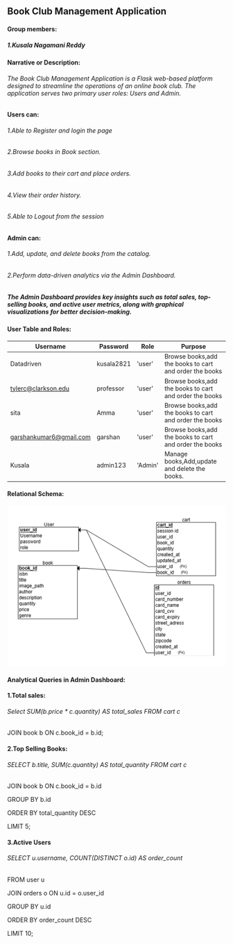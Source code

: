## Book Club Management Application

#### Group members:
##### 1.Kusala Nagamani Reddy

#### Narrative or Description:
###### The Book Club Management Application is a Flask web-based platform designed to streamline the operations of an online book club. The application serves two primary user roles: Users and Admin.

#### Users can: 
###### 1.Able to Register and login the page
###### 2.Browse  books in Book section.
###### 3.Add books to their cart and place orders.
###### 4.View their order history.
###### 5.Able to Logout from the session

#### Admin can:
###### 1.Add, update, and delete books from the catalog.
###### 2.Perform data-driven analytics via the Admin Dashboard.

##### The Admin Dashboard provides key insights such as total sales, top-selling books, and active user metrics, along with graphical visualizations for better decision-making.

#### User Table and Roles:

| Username             | Password | Role | Purpose|  
  |--------------------|--------------|------------------------|-----------------------|  
  | Datadriven| kusala2821  | 'user'     | Browse books,add the books to cart and order the books      |  
  | tylerc@clarkson.edu  | professor    | 'user'      | Browse books,add the books to cart and order the books       |  
  | sita | Amma    | 'user'      | Browse books,add the books to cart and order the books       |  
  | garshankumar6@gmail.com  | garshan    | 'user'      | Browse books,add the books to cart and order the books       |  
  | Kusala  | admin123   | 'Admin'      | Manage books,Add,update and delete the books.
  
  
#### Relational Schema: 

![Relational Schema](relational.png)

#### Analytical Queries in Admin Dashboard:

#### 1.Total sales:
###### Select SUM(b.price * c.quantity) AS total_sales FROM cart c 
JOIN book b ON c.book_id = b.id;

#### 2.Top Selling Books:
###### SELECT b.title, SUM(c.quantity) AS total_quantity FROM cart c 
JOIN book b ON c.book_id = b.id

GROUP BY b.id

ORDER BY total_quantity DESC

LIMIT 5;

#### 3.Active Users
###### SELECT u.username, COUNT(DISTINCT o.id) AS order_count

FROM user u

JOIN orders o ON u.id = o.user_id

GROUP BY u.id

ORDER BY order_count DESC

LIMIT 10;




